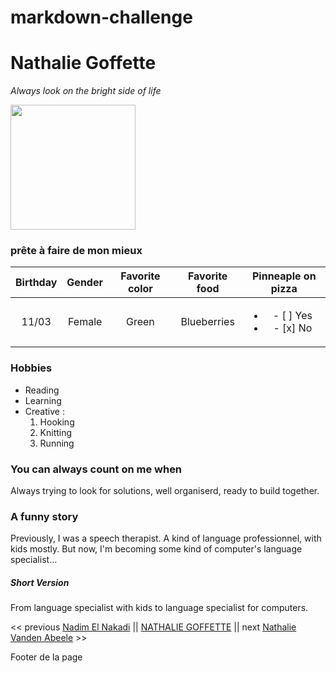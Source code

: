 # markdown-challenge

# Nathalie Goffette
*Always look on the bright side of life*

<img src="https://media-exp1.licdn.com/dms/image/D4E03AQG5xj8M2XRvfQ/profile-displayphoto-shrink_800_800/0/1667581167052?e=1674086400&v=beta&t=shoouOSsRD5oOYuUo2-qvYDKm3Hbcc6ZdH_hz1fvrpU" width="200" height="200"/>

### prête à faire de mon mieux

|Birthday|Gender|Favorite color|Favorite food|Pinneaple on pizza|
|:------:|:----:|:------------:|:-----------:|:----------------:|
|11/03|Female|Green|Blueberries|<ul><li>- [ ] Yes </li><li> - [x] No</li></ul>|


### Hobbies

- Reading
- Learning
- Creative :
	1. Hooking
	2. Knitting
	3. Running

### You can always count on me when 
Always trying to look for solutions, well organiserd, ready to build together.

### A funny story 
Previously, I was a speech therapist. A kind of language professionnel, with kids mostly. But now, I'm becoming some kind of computer's language specialist...

##### Short Version 
From language specialist with kids to language specialist for computers.





<< previous [Nadim El Nakadi](https://github.com/NadimElnakadi) || [NATHALIE GOFFETTE](https://github.com/nathaliegoffette) || next [Nathalie Vanden Abeele](https://github.com/nathvda/) >>

Footer de la page

